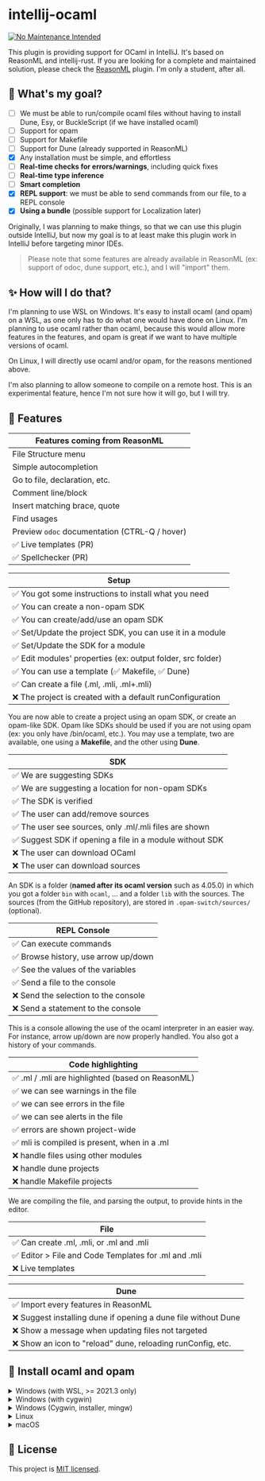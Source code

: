 # intellij-ocaml

[![No Maintenance Intended](http://unmaintained.tech/badge.svg)](http://unmaintained.tech/)

This plugin is providing support for OCaml in IntelliJ. It's based on ReasonML and intellij-rust. If you are looking for a complete and maintained solution, please check the [ReasonML](https://github.com/giraud/reasonml-idea-plugin) plugin. I'm only a student, after all.

## 🎯 What's my goal?

* [ ] We must be able to run/compile ocaml files without having to install Dune, Esy, or BuckleScript (if we have installed ocaml)
* [ ] Support for opam
* [ ] Support for Makefile
* [ ] Support for Dune (already supported in ReasonML)
* [x] Any installation must be simple, and effortless
* [ ] **Real-time checks for errors/warnings**, including quick fixes
* [ ] **Real-time type inference**
* [ ] **Smart completion**
* [x] **REPL support**: we must be able to send commands from our file, to a REPL console
* [x] **Using a bundle** (possible support for Localization later)

Originally, I was planning to make things, so that we can use this plugin outside IntelliJ, but now my goal is to at least make this plugin work in IntelliJ before targeting minor IDEs.

> Please note that some features are already available in ReasonML (ex: support of odoc, dune support, etc.), and I will "import" them.

## ✨ How will I do that?

I'm planning to use WSL on Windows. It's easy to install ocaml (and opam) on a WSL, as one only has to do what one would have done on Linux. I'm planning to use ocaml rather than ocaml, because this would allow more features in the features, and opam is great if we want to have multiple versions of ocaml.

On Linux, I will directly use ocaml and/or opam, for the reasons mentioned above.

I'm also planning to allow someone to compile on a remote host. This is an experimental feature, hence I'm not sure how it will go, but I will try.

## 🚀 Features

| Features coming from ReasonML                 |
|-----------------------------------------------|
| File Structure menu                           |
| Simple autocompletion                         |
| Go to file, declaration, etc.                 |
| Comment line/block                            |
| Insert matching brace, quote                  |
| Find usages                                   |
| Preview `odoc` documentation (CTRL-Q / hover) |
| ✅ Live templates (PR)                         |
| ✅ Spellchecker (PR)                           |

| Setup                                                      |
|------------------------------------------------------------|
| ✅ You got some instructions to install what you need       |
| ✅ You can create a non-opam SDK                            |
| ✅ You can create/add/use an opam SDK                       |
| ✅ Set/Update the project SDK, you can use it in a module   |
| ✅ Set/Update the SDK for a module                          |
| ✅ Edit modules' properties (ex: output folder, src folder) |
| ✅ You can use a template (✅ Makefile, ✅ Dune)              |
| ✅ Can create a file (.ml, .mli, .ml+.mli)                  |
| ❌ The project is created with a default runConfiguration   |

You are now able to create a project using an opam SDK, or create an opam-like SDK. Opam like SDKs should be used if you are not using opam (ex: you only have /bin/ocaml, etc.). You may use a template, two are available, one using a <b>Makefile</b>, and the other using <b>Dune</b>.

| SDK                                                     |
|---------------------------------------------------------|
| ✅ We are suggesting SDKs                                |
| ✅ We are suggesting a location for non-opam SDKs        |
| ✅ The SDK is verified                                   |
| ✅ The user can add/remove sources                       |
| ✅ The user see sources, only .ml/.mli files are shown   |
| ✅ Suggest SDK if opening a file in a module without SDK |
| ❌ The user can download OCaml                           |
| ❌ The user can download sources                         |

An SDK is a folder (**named after its ocaml version** such as 4.05.0) in which you got a folder `bin` with `ocaml`, ... and a folder `lib` with the sources. The sources (from the GitHub repository), are stored in `.opam-switch/sources/` (optional).

| REPL Console                        |
|-------------------------------------|
| ✅ Can execute commands              |
| ✅ Browse history, use arrow up/down |
| ✅ See the values of the variables   |
| ✅ Send a file to the console        |
| ❌ Send the selection to the console |
| ❌ Send a statement to the console   |

This is a console allowing the use of the ocaml interpreter in an easier way. For instance, arrow up/down are now properly handled. You also got a history of your commands.

| Code highlighting                                |
|--------------------------------------------------|
| ✅ .ml / .mli are highlighted (based on ReasonML) |
| ✅ we can see warnings in the file                |
| ✅ we can see errors in the file                  |
| ✅ we can see alerts in the file                  |
| ✅ errors are shown project-wide                  |
| ✅ mli is compiled is present, when in a .ml      |
| ❌ handle files using other modules               |
| ❌ handle dune projects                           |
| ❌ handle Makefile projects                       |

We are compiling the file, and parsing the output, to provide hints in the editor.

| File                                                |
|-----------------------------------------------------|
| ✅ Can create .ml, .mli, or .ml and .mli             |
| ✅ Editor > File and Code Templates for .ml and .mli |
| ❌ Live templates                                    |

| Dune                                                          |
|---------------------------------------------------------------|
| ✅ Import every features in ReasonML                           |
| ❌ Suggest installing dune if opening a dune file without Dune |
| ❌ Show a message when updating files not targeted             |
| ❌ Show an icon to "reload" dune, reloading runConfig, etc.    |

## 📖 Install ocaml and opam

<details>
<summary>Windows (with WSL, >= 2021.3 only)</summary>

On Windows, you may use a WSL (ex: Windows Store > Debian), then follows the instruction for Linux users
</details>

<details>
<summary>Windows (with cygwin)</summary>

Download [cygwin](https://cygwin.com/install.html). In the installer, you will have to pick some packages to install. Select "full" and pick **ocaml** (if you don't want opam), otherwise pick

* `opam`
* `make`
* `wget` and `curl`
* `tar` and `unzip`
* `libclang` and `mingw[...]clang` (pick the one according to your OS)

To install new versions of OCaml, run `Cygwin.bat` (in cygwin64 folder), then call `òpam switch create 4.12.0`.

Ensure that `C:/cygwin64/bin` (for me) is in the path. If you open a PowerShell, and write `opam --version`, you should be good. This is pretty useless (as the command above does not work in a PowerShell), but you are now able to call commands such as `make` in a PowerShell, so you can use a `Makefile`!

Note that, on Windows, there is a problem with `ocaml`/`ocamlc` ([Unbound module Stdlib](https://discuss.ocaml.org/t/unbound-module-stdllib/5133)). You can find the path where both are looking for Stdlib, with `ocamlc -config`. You can set the PATH using an environment variable called `OCAMLLIB`(ex: `Set-Item -Path Env:OCAMLLIB -Value ("C:\Users\username\Desktop\4.13.1+mingw64c\lib\ocaml")`). **NOTE THAT THIS IS DONE BY THE PLUGIN** (for Cygwin/OCaml64 if needed), so you don't have to do this unless you are not using the plugin.
</details>

<details>
<summary>Windows (Cygwin, installer, mingw)</summary>

Simply download the installer for [OCaml64](https://fdopen.github.io/opam-repository-mingw/installation/). Once installed, you will have your SDK in `C:\\OCam64\\home\\username\\.opam\\`. You will have opam installed, so you can add/versions if you want.
</details>

<details>
<summary>Linux</summary>

In my case, on Linux or Debian, I'm using these commands (you may call `sudo apt-get update` first).

* **ocaml**: `sudo apt-get install ocaml`
* **opam** (recommended): `sudo apt-get install opam` then, you may use `òpam switch create 4.12.0` to install `ocaml 4.12.0`
</details>

<details>
<summary>macOS</summary>

I do not have a computer with a macOS, so you should submit feedback, so that I can update this section. From what I know, you may look around

* `brew update`
* `brew install ocaml`
* `brew install opam`

[Source](https://stackoverflow.com/questions/35563263/install-opam-in-mac-os).
</details>

## 📄 License

This project is [MIT licensed](LICENSE).